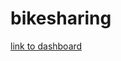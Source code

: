 # bikesharing

[link to dashboard](https://public.tableau.com/app/profile/spencer.kopp/viz/BikeSharing_16642286476750/Story1?publish=yes)
